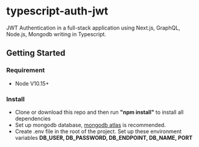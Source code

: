 # typescript-auth-jwt

JWT Authentication in a full-stack application using Next.js, GraphQL, Node.js, Mongodb writing in Typescript.

## Getting Started
### Requirement
- Node V10.15+

### Install
- Clone or download this repo and then run **"npm install"** to install all dependencies
- Set up mongodb database, [mongodb atlas](https://www.mongodb.com/cloud/atlas) is recommended.
- Create .env file in the root of the project. Set up these environment variables **DB_USER, DB_PASSWORD, DB_ENDPOINT, DB_NAME, PORT**

